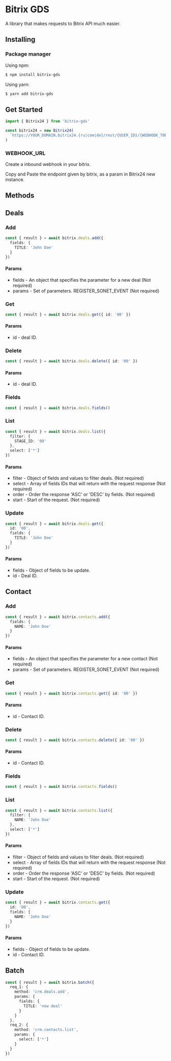# Bitrix GDS

A library that makes requests to Bitrix API much easier.

## Installing

### Package manager

Using npm:

```bash
$ npm install bitrix-gds
```

Using yarn:

```bash
$ yarn add bitrix-gds
```
## Get Started


```ts
import { Bitrix24 } from 'bitrix-gds'

const bitrix24 = new Bitrix24(
  `https://YOUR_DOMAIN.bitrix24.{ru|com|de}/rest/{USER_ID}/{WEBHOOK_TOKEN}`
)
```

### WEBHOOK_URL
  Create a inbound webhook in your bitrix.

  Copy and Paste the endpoint given by bitrix, as a param in Bitrix24 new instance.

## Methods

## Deals

### Add
```ts
const { result } = await bitrix.deals.add({ 
  fields: {
    TITLE: 'John Doe'
  }
})
```
#### Params
* fields - An object that specifies the parameter for a new deal (Not required)
* params - Set of parameters. REGISTER_SONET_EVENT (Not required)


### Get
```ts
const { result } = await bitrix.deals.get({ id: '00' })
```

#### Params
* id - deal ID.

### Delete
```ts
const { result } = await bitrix.deals.delete({ id: '00' })
```

#### Params
* id - deal ID.

### Fields
```ts
const { result } = await bitrix.deals.fields()
```

### List
```ts
const { result } = await bitrix.deals.list({
  filter: {
    STAGE_ID: '00'
  },
  select: ['*']
})
```

#### Params
* filter - Object of fields and values to filter deals. (Not required)
* select - Array of fields IDs that will return with the request response (Not required)
* order - Order the response 'ASC' or 'DESC' by fields. (Not required)
* start - Start of the request. (Not required)

### Update
```ts
const { result } = await bitrix.deals.get({ 
  id: '00',
  fields: {
    TITLE: 'John Doe'
  }
})
```

#### Params
* fields - Object of fields to be update.
* id - Deal ID.


## Contact

### Add
```ts
const { result } = await bitrix.contacts.add({ 
  fields: {
    NAME: 'John Doe'
  }
})
```

#### Params
* fields - An object that specifies the parameter for a new contact (Not required)
* params - Set of parameters. REGISTER_SONET_EVENT (Not required)

### Get
```ts
const { result } = await bitrix.contacts.get({ id: '00' })
```

#### Params
* id - Contact ID.

### Delete
```ts
const { result } = await bitrix.contacts.delete({ id: '00' })
```

#### Params
* id - Contact ID.

### Fields
```ts
const { result } = await bitrix.contacts.fields()
```

### List
```ts
const { result } = await bitrix.contacts.list({
  filter: {
    NAME: 'John Doe'
  },
  select: ['*']
})
```

#### Params
* filter - Object of fields and values to filter deals. (Not required)
* select - Array of fields IDs that will return with the request response (Not required)
* order - Order the response 'ASC' or 'DESC' by fields. (Not required)
* start - Start of the request. (Not required)

### Update
```ts
const { result } = await bitrix.contacts.get({ 
  id: '00',
  fields: {
    NAME: 'John Doe'
  }
})
```

#### Params
* fields - Object of fields to be update.
* id - Contact ID.

## Batch

```ts
const { result } = await bitrix.batch({ 
  req_1: {
    method: 'crm.deals.add',
    params: {
      fields: {
        TITLE: 'new deal'
      }
    }
  },
  req_2: {
    method: 'crm.contacts.list',
    params: {
      select: ['*']
    }
  }
})
```